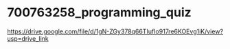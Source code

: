 # 700763258_programming_quiz
https://drive.google.com/file/d/1gN-ZGy378q66TIufIo917re6KOEvg1iK/view?usp=drive_link
